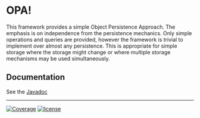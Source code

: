 # OPA!

This framework provides a simple Object Persistence Approach. The emphasis is on independence from the persistence mechanics. Only simple operations and queries are provided, however the framework is trivial to implement over almost any persistence. This is appropriate for simple storage where the storage might change or where multiple storage mechanisms may be used simultaneously.

## Documentation

See the [Javadoc](https://nwillc.github.io/opa/javadoc/)

-----
[![Coverage](https://codecov.io/gh/nwillc/opa/branch/master/graphs/badge.svg?branch=master)](https://codecov.io/gh/nwillc/opa)
[![license](https://img.shields.io/github/license/nwillc/opa.svg)](https://tldrlegal.com/license/-isc-license)